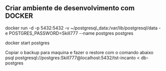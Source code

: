 ## Criar ambiente de desenvolvimento com DOCKER

docker run -d -p 5432:5432 -v ~/postgresql_data:/var/lib/postgresql/data -e POSTGRES_PASSWORD=Skill777 --name postgres postgres

docker start postgres

Copiar o backup para maquina e fazer o restore com o comando abaixo
psql postgresql://postgres:Skill777@localhost:5432/tst-incanto < db-postgres